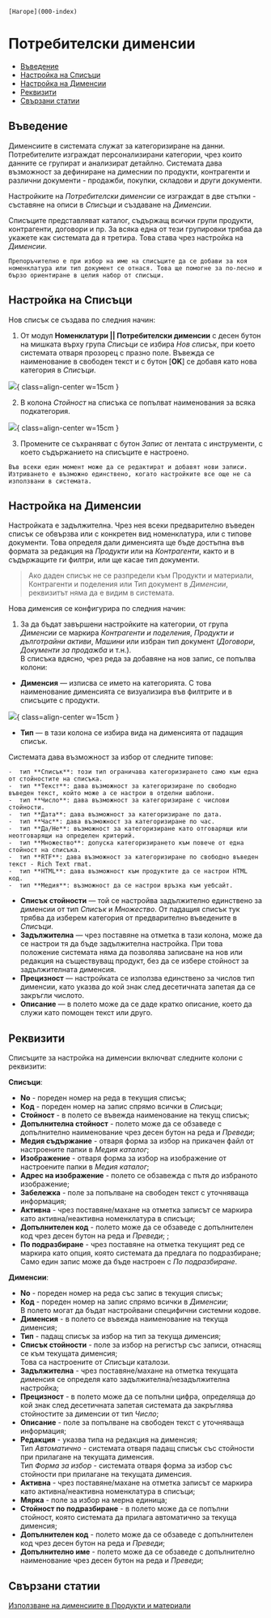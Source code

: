 ```{only} html
[Нагоре](000-index)
```

# **Потребителски дименсии**

- [Въведение](https://docs.unicontsoft.com/guide/erp/001-ref/001-nomenclatures/008-custom-dimensions.html#id2)
- [Настройка на Списъци](https://docs.unicontsoft.com/guide/erp/001-ref/001-nomenclatures/008-custom-dimensions.html#id3)  
- [Настройка на Дименсии](https://docs.unicontsoft.com/guide/erp/001-ref/001-nomenclatures/008-custom-dimensions.html#id4)  
- [Реквизити](https://docs.unicontsoft.com/guide/erp/001-ref/001-nomenclatures/008-custom-dimensions.html#id5)
- [Свързани статии](https://docs.unicontsoft.com/guide/erp/001-ref/001-nomenclatures/008-custom-dimensions.html#id6)  

## **Въведение**

Дименсиите в системата служат за категоризиране на данни. Потребителите изграждат персонализирани категории, чрез които данните се групират и анализират детайлно. Системата дава възможност за дефиниране на димеснии по продукти, контрагенти и различни документи - продажби, покупки, складови и други документи.   

Настройките на *Потребителски дименсии* се изграждат в две стъпки - съставяне на описи в *Списъци* и създаване на *Дименсии*.  

Списъците представляват каталог, съдържащ всички групи продукти, контрагенти, договори и пр. За всяка една от тези групировки трябва да укажете как системата да я третира. Това става чрез настройка на *Дименсии*.

```{tip}
Препоръчително е при избор на име на списъците да се добави за коя номенклатура или тип документ се отнася. Това ще помогне за по-лесно и бързо ориентиране в целия набор от списъци.  
```

## **Настройка на Списъци**  

Нов списък се създава по следния начин:

1) От модул **Номенклатури || Потребителски дименсии** с десен бутон на мишката върху група *Списъци* се избира *Нов списък*, при което системата отваря прозорец с празно поле. Въвежда се наименование в свободен текст и с бутон [**OK**] се добавя като нова категория в *Списъци*. 

![](908-dimensions1.png){ class=align-center w=15cm }

2) В колона *Стойност* на списъка се попълват наименования за всяка подкатегория. 

![](908-dimensions2.png){ class=align-center w=15cm }

3) Промените се съхраняват с бутон *Запис* от лентата с инструменти, с което съдържанието на списъците е настроено. 

```{tip}
Във всеки един момент може да се редактират и добавят нови записи.  
Изтриването е възможно единствено, когато настройките все още не са използвани в системата. 
```

## **Настройка на Дименсии**

Настройката е задължителна. Чрез нея всеки предварително въведен списък се обвързва или с конкретен вид номенклатура, или с типове документи. Това определя дали дименсията ще бъде достъпна във формата за редакция на *Продукти* или на *Контрагенти*, както и в съдържащите ги филтри, или ще касае тип документи.  

> Ако даден списък не се разпредели към Продукти и материали, Контрагенти и поделения или Тип документ в *Дименсии*, реквизитът няма да е видим в системата.

Нова дименсия се конфигурира по следния начин:

1) За да бъдат завършени настройките на категории, от група *Дименсии* се маркира *Контрагенти и поделения*, *Продукти и дълготрайни активи*, *Машини* или избран тип документ (*Договори*, *Документи за продажба* и т.н.).  
В списъка вдясно, чрез реда за добавяне на нов запис, се попълва колони:

- **Дименсия** —  изписва се името на категорията. 
С това наименование дименсията се визуализира във филтрите и в списъците с продукти.  

![](908-dimensions3.png){ class=align-center w=15cm }

- **Тип** — в тази колона се избира вида на дименсията от падащия списък.

Системата дава възможност за избор от следните типове:

    -  тип **Списък**: този тип ограничава категоризирането само към една от стойностите на списъка.  
    -  тип **Текст**: дава възможност за категоризиране по свободно въведен текст, който може а се настрои в отделни шаблони.  
    -  тип **Число**: дава възможност за категоризиране с числови стойности.  
    -  тип **Дата**: дава възможност за категоризиране по дата.  
    -  тип **Час**: дава възможност за категоризиране по час.  
    -  тип **Да/Не**: възможност за категоризиране като отговарящи или неотговарящи на определен критерий.  
    -  тип **Множество**: допуска категоризирането към повече от една стойност на списъка.  
    -  тип **RTF**: дава възможност за категоризиране по свободно въведен текст - Rich Text rmat.  
    -  тип **HTML**: дава възможност към продуктите да се настрои HTML код.  
    -  тип **Медия**: възможност да се настрои връзка към уебсайт.  

- **Списък стойности** — той се настройва задължително единствено за дименсии от тип *Списък* и *Множество*. От падащия списък тук трябва да изберем категория от предварително въведените в *Списъци*.
- **Задължителна** — чрез поставяне на отметка в тази колона, може да се настрои тя да бъде задължителна настройка. При това положение системата няма да позволява записване на нов или редакция на съществуващ продукт, без да се избере стойност за задължителната дименсия.
- **Прецизност** — настройката се използва единствено за числов тип дименсии, като указва до кой знак след десетичната запетая да се закръгли числото.
- **Описание** — в полето може да се даде кратко описание, което да служи като помощен текст или друго.

## **Реквизити**

Списъците за настройка на дименсии включват следните колони с реквизити:  

   **Списъци**:  
   - **No** - пореден номер на реда в текущия списък;  
   - **Код** - пореден номер на запис спрямо всички в *Списъци*; 
   - **Стойност** - в полето се въвежда наименование на текущ списък;    
   - **Допълнителна стойност** - полето може да се обзаведе с допълнително наименование чрез десен бутон на реда и *Преведи*; 
   - **Медия съдържание** - отваря форма за избор на прикачен файл от настроените папки в *Медия каталог*;  
   - **Изображение** - отваря форма за избор на изображение от настроените папки в *Медия каталог*;  
   - **Адрес на изображение** - полето се обзавежда с пътя до избраното изображение;  
   - **Забележка** - поле за попълване на свободен текст с уточняваща информация;  
   - **Активна** - чрез поставяне/махане на отметка записът се маркира като активна/неактивна номенклатура в списъци;  
   - **Допълнителен код** - полето може да се обзаведе с допълнителен код чрез десен бутон на реда и *Преведи*; ;  
   - **По подразбиране** - чрез поставяне на отметка текущият ред се маркира като опция, която системата да предлага по подразбиране;  
   Само един запис може да бъде настроен с *По подразбиране*.   

   **Дименсии**:  
   - **No** - пореден номер на реда със запис в текущия списък;      
   - **Код** - пореден номер на запис спрямо всички в *Дименсии*;  
   В полето могат да бъдат настройвани специфични системни кодове.  
   - **Дименсия** - в полето се въвежда наименование на текуща дименсия;  
   - **Тип** - падащ списък за избор на тип за текуща дименсия;  
   - **Списък стойности** - поле за избор на регистър със записи, отнасящ се към текущата дименсия;  
   Това са настроените от *Списъци* каталози.  
   - **Задължителна** - чрез поставяне/махане на отметка текущата дименсия се определя като задължителна/незадължителна настройка;  
   - **Прецизност** - в полето може да се попълни цифра, определяща до кой знак след десетичната запетая системата да закръглява стойностите за дименсии от тип *Число*;  
   - **Описание** - поле за попълване на свободен текст с уточняваща информация;   
   - **Редакция** - указва типа на редакция на дименсия;  
   Тип *Автоматично* - системата отваря падащ списък със стойности при прилагане на текущата дименсия.  
   Тип *Форма за избор* - системата отваря форма за избор със стойности при прилагане на текущата дименсия.    
   - **Активна** - чрез поставяне/махане на отметка записът се маркира като активна/неактивна номенклатура в списъци;  
   - **Мярка** - поле за избор на мерна единица;  
   - **Стойност по подразбиране** - в полето може да се попълни стойност, която системата да прилага автоматично за текуща дименсия;  
   - **Допълнителен код** - полето може да се обзаведе с допълнителен код чрез десен бутон на реда и *Преведи*;    
   - **Допълнително име** - полето може да се обзаведе с допълнително наименование чрез десен бутон на реда и *Преведи*;  


## **Свързани статии**  

[Използване на дименсиите в Продукти и материали](https://docs.unicontsoft.com/guide/erp/005-how-to/015-custom-dimensions.html#id1)